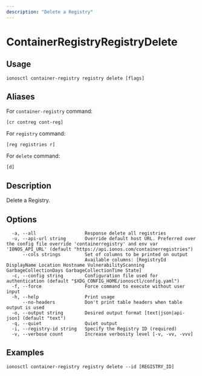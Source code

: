 ```yaml
---
description: "Delete a Registry"
---
```


# ContainerRegistryRegistryDelete

## Usage

```text
ionosctl container-registry registry delete [flags]
```

## Aliases

For `container-registry` command:

```text
[cr contreg cont-reg]
```

For `registry` command:

```text
[reg registries r]
```

For `delete` command:

```text
[d]
```

## Description

Delete a Registry.

## Options

```text
  -a, --all                  Response delete all registries
  -u, --api-url string       Override default host URL. Preferred over the config file override 'containerregistry' and env var 'IONOS_API_URL' (default "https://api.ionos.com/containerregistries")
      --cols strings         Set of columns to be printed on output 
                             Available columns: [RegistryId DisplayName Location Hostname VulnerabilityScanning GarbageCollectionDays GarbageCollectionTime State]
  -c, --config string        Configuration file used for authentication (default "$XDG_CONFIG_HOME/ionosctl/config.yaml")
  -f, --force                Force command to execute without user input
  -h, --help                 Print usage
      --no-headers           Don't print table headers when table output is used
  -o, --output string        Desired output format [text|json|api-json] (default "text")
  -q, --quiet                Quiet output
  -i, --registry-id string   Specify the Registry ID (required)
  -v, --verbose count        Increase verbosity level [-v, -vv, -vvv]
```

## Examples

```text
ionosctl container-registry registry delete --id [REGISTRY_ID]
```

